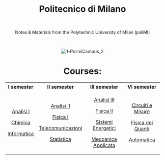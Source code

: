 <div align="center">

# Politecnico di Milano

<br>

Notes & Materials from the Polytechnic University of Milan (poliMI)

<br>

![1-PolimiCampus_2](https://user-images.githubusercontent.com/55017307/133038122-8bc71289-37e6-4f2e-a789-229365f5e4cf.jpg)

# Courses:

</div>

<table>
<tr>
<th> I semester </th>
<th> II semester </th>
<th> III semester </th>
<th> VI semester </th>
</tr>
  
<tr>
<td style="text-align:center">
  
[Analisi I](https://github.com/Fylls/polimi-analisi)

[Chimica](https://github.com/Fylls/polimi-chimica)

[Informatica](https://github.com/Fylls/polimi-informatica)
  
</td>
<td style="text-align:center">
  
[Analisi II](https://github.com/Fylls/polimi-analisi)

[Fisica I](https://github.com/Fylls/polimi-fisica)

[Telecomunicazioni](https://github.com/Fylls/polimi-telecomunicazioni)

[Statistica](https://github.com/Fylls/polimi-statistica)

</td>
<td style="text-align:center">
  
[Analisi III](https://github.com/Fylls/polimi-analisi)

[Fisica II](https://github.com/Fylls/polimi-fisica)

[Sistemi Energetici](https://github.com/Fylls/polimi-sistemi-energetici)

[Meccanica Applicata](https://github.com/Fylls/polimi-meccanica)

</td>
<td style="text-align:center">
  
[Circuiti e Misure](https://github.com/Fylls/polimi-elettrotecnica)

[Fisica dei Quanti](https://github.com/Fylls/polimi-quanti)

[Automatica](https://github.com/Fylls/polimi-automatica)

</td>
  
</tr>
</table>

